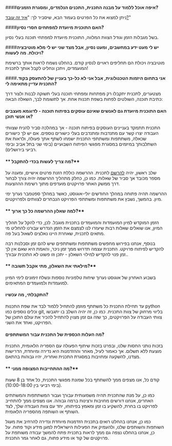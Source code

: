 ####**איפה אוכל ללמוד על מבנה התכנית, התכנים הנלמדים, ומסגרת הזמנים?**

ניתן למצוא את כל הפרטים בעמוד הבא, שיסביר לך: "[איך זה עובד?](/program "איך זה עובד?")"


####**האם התוכנית מיועדת למפתחים חסרי נסיון?**

בשל מגבלות הזמן וגודל הצוות המלווה, התוכנית מיועדת למפתחי תוכנה בעלי נסיון.


####**יש לי מעט ידע במחשבים, ומעט נסיון, אבל מצד שני יש לי מלא מוטיבציה ויכולת. מה לעשות?**

מוטיבציה ויכולת הם תחליפים ראויים לנסיון קודם.
בהחלט נשמח לראות אותך ברשימת המועמדים, ויתכן ונחליט לקבל אותך לתכנית!


####**אני בתחום היזמות הטכנולוגית, אבל אני לא כל-כך בעניין של להתעסק בקוד. התכנית עדיין מתאימה לי?**

מצטערים, לתכנית יתקבלו רק מפתחות ומפתחי תוכנה בעלי תשוקה לבנות ולצור דרך כתיבת תוכנה, השולטים לפחות בשפת תכנות אחת. אך לתשומת לבך, השאלה הבאה:


#### **האם התוכנית מיועדת גם לאנשים שאינם עוסקים בפיתוח תוכנה - לדוגמא מעצבים או אנשי תוכן?**

התכנית תתמקד בעניינים העוסקים בפיתוח תוכנה - אך במהלכה סביר להניח שצוותי העבודה יצרו קשר עם מתנדבות ומתנדבים בעלי כישורים נוספים. אם יש לך כישורים שכאלה, משתתפות ומשתתפי התכנית ישמחו לשתף אתך פעולה, ולראות את השתלבותך במיזמים במסגרת מפגשי הפיתוח השבועיים (בימי שני בתל אביב ובימי רביעי בירושלים).



#### ** מה צריך לעשות בכדי להתקבל?**

שלב ראשון, יהיה  [להרשם](/sa "Registration") לתכנית.
ההרשמה כוללת הזנת פרטים אישיים, ומענה על מספר מכובד אך סביר של שאלות.
כמו כן, כחלק מתהליך ההרשמה יהיה צורך לבחור דרך ממשק האתר פרויקטים מועדפים מתוך רשימת הההצעות.

ההרשמה תהיה פתוחה במהלך החודשים יולי-אוגוסט, כאשר במהלך ספטמבר נערוך ימי מיון.
בהמשך, נשבץ את משתתפות ומשתתפי הפרויקט הנבחרים לצוותים ולפרויקטים.

#### ** למה שאלון ההרשמה כל כך ארוך?**

הזמן המוקדש למיון המועמדות והמועמדים בתכנית מוגבל. לכן, כדי להקל על תהליך המיון, אנו שואלים שאלות רבות שיעזרו לנו לצמצם את הזמן הנדרש עבורנו להחליט מי מתאים לתכנית, שאחרת היינו נאלצים לשאול בעל פה.

בנוסף, אנחנו בפירוש מחפשים משתתפות ומשתתפים שיש להם זמן וסבלנות רבה להקדיש לפיתוח פרויקט. התכנית עצמה תדרוש ממך זמן ניכר, והאמת היא שאם אין לך זמן פנוי להקדיש למילוי השאלון - יתכן וזו פשוט לא התכנית עבורך..

#### ** מילאתי את השאלון, מתי אקבל תשובה?**

בשבוע האחרון של אוגוסט נערוך שיחות טלפוניות נוספות ונשלח זימונים לימי המיון למועמדות ולמועמדים המתאימים.


#### **התקבלתי, מה עכשיו?**

עד תחילת התכנית כל משתתף מוזמן להתחיל ללמוד לבד את שפת התכנות python וכלים נוספים כמו git, בליווי מרחוק של צוות התכנית.
כמו כן, זה יהיה השלב בו יתגבשו צוותי העבודה על הפרויקטים, כך שזה גם זמן מצוין להתחיל להכיר את עולם התוכן של הפרויקט, ואחד את השני.

#### **מה העלות הכספית של התכנית עבור המשתתפים?**

בזכות נותני החסות שלנו, ובפרט בזכות שיתוף הפעולה עם הספריה הלאומית, התכנית מוצעת ללא תשלום. אך כאמור לעיל, מאחר וההזדמנות היא נדירה ומיוחדת, הדרישות מצדנו, להשקעה ומחויבות במסגרת התכנית ואחריה, יהיו גבוהות בהתאם.

#### ** מה ההתחייבות המצופה ממני?**

קודם כל, אנו מצפים ממך להשתתף בכל שמונת מפגשי התכנית, כל אחד בן 8 שעות (בימי רביעי בין 10:00-18:00).

כמו כן, על מנת שהתכנית תהיה משמעותית עבורך ועבור המשתתפות והמשתתים האחרים, אנחנו דורשים מחויבות ורצינות ברמה גבוהה. אנו מצפים ממך להתחייב לפרויקט בו בחרת, להשקיע בו זמן ומאמץ בפיתוחו, יחד עם צוות העבודה שלך, לצד השותף או השותפה מהספריה הלאומית.

כמו כן, אנחנו בהחלט רואים בתכנית הזדמנות מיוחדת ונדירה להרחיב את מעגל השותפות והשותפים שלנו, ולהעמיק את הפעילות הישראלית למען מידע וקוד פתוח. על כן, אנחנו בהחלט נצפה גם ממך לראות בתכנית פתח להמשך עבודה משותפת על פרויקטים של קוד או מידע פתוח, גם לאחר גמר התכנית.



